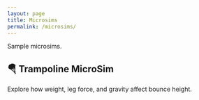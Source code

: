 ```yaml
---
layout: page
title: Microsims
permalink: /microsims/
---
```


Sample microsims.

## 🪂 Trampoline MicroSim

Explore how weight, leg force, and gravity affect bounce height.

<div id="trampoline-sim-wrapper">
  <div id="trampoline-sim-container"></div>
</div>

<!-- Load p5.js library -->
<script src="https://cdnjs.cloudflare.com/ajax/libs/p5.js/1.5.0/p5.min.js"></script>

<!-- Load your simulation script -->
<script src="trampoline/sketch.js"></script>